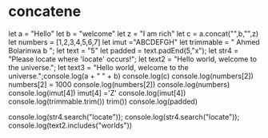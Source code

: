 # concatene
let a = "Hello"
let b = "welcome"
let z = "I am rich"
let c = a.concat("",b,"",z)
let numbers = [1,2,3,4,5,6,7]
let imut ="ABCDEFGH"
let trimmable = "   Ahmed Bolarinwa b ";
let text = "5"
let padded = text.padEnd(5,"x");
let str4 = "Please locate where 'locate' occurs!";
let text2 = "Hello world, welcome to the universe.";
let text3 = "Hello world, welcome to the universe.";console.log(a + " " + b)
console.log(c)
console.log(numbers[2])
numbers[2] = 1000
console.log(numbers[2])
console.log(numbers)
console.log(imut[4])
imut[4] ='Z'
console.log(imut[4])
console.log(trimmable.trim())
trim())
console.log(padded)

console.log(str4.search("locate"));
console.log(str4.search("locate"));
console.log(text2.includes("worlds"))
